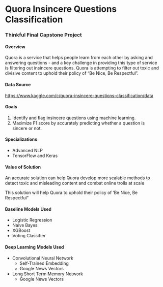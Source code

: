 # Quora Insincere Questions Classification
### Thinkful Final Capstone Project

#### Overview
Quora is a service that helps people learn from each other by asking and answering questions - and a key challenge in providing this type of service is filtering out insincere questions.  Quora is attempting to filter out toxic and divisive content to uphold their policy of “Be Nice, Be Respectful”.

#### Data Source
https://www.kaggle.com/c/quora-insincere-questions-classification/data

#### Goals
1. Identify and flag insincere questions using machine learning.
2. Maximize F1 score by accurately predicting whether a question is sincere or not.

#### Specializations
* Advanced NLP
* TensorFlow and Keras

#### Value of Solution
An accurate solution can help Quora develop more scalable methods to detect toxic and misleading content and combat online trolls at scale 

This solution will help Quora to uphold their policy of ‘Be Nice, Be Respectful”

#### Baseline Models Used
* Logistic Regression
* Naive Bayes
* XGBoost
* Voting Classifier

#### Deep Learning Models Used
* Convolutional Neural Network
  * Self-Trained Embedding
  * Google News Vectors
* Long Short Term Memory Network
  * Google News Vectors

